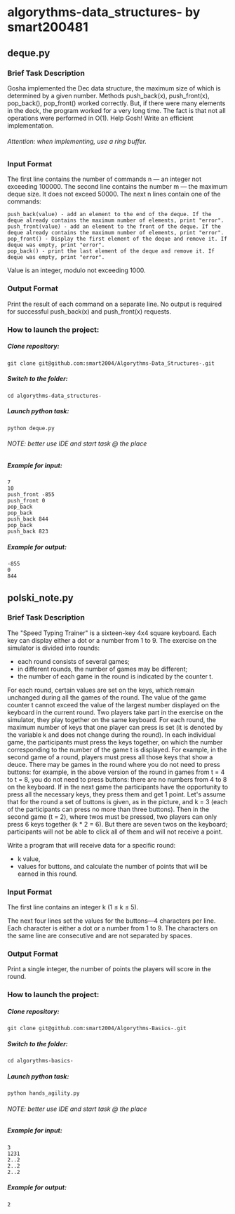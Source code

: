 # algorythms-data_structures- by smart200481 <Mikhail Sutormin>

## deque.py  
### Brief Task Description

Gosha implemented the Dec data structure, the maximum size of which is determined by a given number. Methods push_back(x), push_front(x), pop_back(), pop_front() worked correctly. But, if there were many elements in the deck, the program worked for a very long time. The fact is that not all operations were performed in O(1). Help Gosh! Write an efficient implementation.

###### Attention: when implementing, use a ring buffer.

### Input Format
  
The first line contains the number of commands n — an integer not exceeding 100000. The second line contains the number m — the maximum deque size. It does not exceed 50000. The next n lines contain one of the commands:
```
push_back(value) - add an element to the end of the deque. If the deque already contains the maximum number of elements, print "error".
push_front(value) - add an element to the front of the deque. If the deque already contains the maximum number of elements, print "error".
pop_front() - Display the first element of the deque and remove it. If deque was empty, print "error".
pop_back() - print the last element of the deque and remove it. If deque was empty, print "error".
```
Value is an integer, modulo not exceeding 1000.

### Output Format
  
Print the result of each command on a separate line. No output is required for successful push_back(x) and push_front(x) requests.


### How to launch the project:
  
##### Clone repository:

```
git clone git@github.com:smart2004/Algorythms-Data_Structures-.git
```

##### Switch to the folder:

```
cd algorythms-data_structures-
```

##### Launch python task:

```
python deque.py
```
###### NOTE: better use IDE and start task @ the place
  
##### Example for input:
```
7
10
push_front -855
push_front 0
pop_back
pop_back
push_back 844
pop_back
push_back 823
```
  
##### Example for output:
```
-855
0
844
```
  

## polski_note.py
### Brief Task Description

The "Speed Typing Trainer" is a sixteen-key 4x4 square keyboard. Each key can display either a dot or a number from 1 to 9.
The exercise on the simulator is divided into rounds:
- each round consists of several games;
- in different rounds, the number of games may be different;
- the number of each game in the round is indicated by the counter t.
  
For each round, certain values are set on the keys, which remain unchanged during all the games of the round.
The value of the game counter t cannot exceed the value of the largest number displayed on the keyboard in the current round.
Two players take part in the exercise on the simulator, they play together on the same keyboard. For each round, the maximum number of keys that one player can press is set (it is denoted by the variable k and does not change during the round).
In each individual game, the participants must press the keys together, on which the number corresponding to the number of the game t is displayed. For example, in the second game of a round, players must press all those keys that show a deuce.
There may be games in the round where you do not need to press buttons: for example, in the above version of the round in games from t = 4 to t = 8, you do not need to press buttons: there are no numbers from 4 to 8 on the keyboard.
If in the next game the participants have the opportunity to press all the necessary keys, they press them and get 1 point.
Let's assume that for the round a set of buttons is given, as in the picture, and k = 3 (each of the participants can press no more than three buttons). Then in the second game (t = 2), where twos must be pressed, two players can only press 6 keys together (k * 2 = 6). But there are seven twos on the keyboard; participants will not be able to click all of them and will not receive a point.
  
Write a program that will receive data for a specific round:
- k value,
- values for buttons,
and calculate the number of points that will be earned in this round.
  
### Input Format
  
The first line contains an integer k (1 ≤ k ≤ 5).

The next four lines set the values for the buttons—4 characters per line. Each character is either a dot or a number from 1 to 9. The characters on the same line are consecutive and are not separated by spaces.

### Output Format
  
Print a single integer, the number of points the players will score in the round.

### How to launch the project:
  
##### Clone repository:

```
git clone git@github.com:smart2004/Algorythms-Basics-.git
```

##### Switch to the folder:

```
cd algorythms-basics-
```

##### Launch python task:

```
python hands_agility.py
```
###### NOTE: better use IDE and start task @ the place
  
##### Example for input:
```
3
1231
2..2
2..2
2..2
```
  
##### Example for output:
```
2
```  
